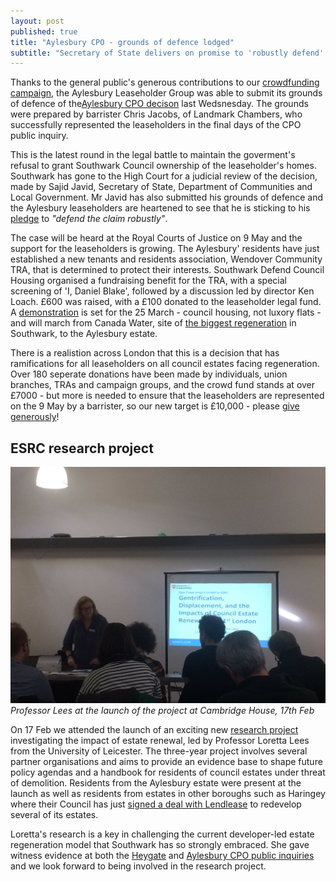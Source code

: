 ```yaml
---
layout: post
published: true
title: "Aylesbury CPO - grounds of defence lodged"
subtitle: "Secretary of State delivers on promise to 'robustly defend' his decision against Southwark's appeal"
---
```

Thanks to the general public's generous contributions to our [crowdfunding campaign](https://www.gofundme.com/aylesbury-the-right-to-a-community-2uefgf2s), the Aylesbury Leaseholder Group was able to submit its grounds of defence of the[Aylesbury CPO decison](http://35percent.org/2016-09-18-aylesbury-compulsory-purchase-order-rejected/) last Wedsnesday.  The grounds were prepared by barrister Chris Jacobs, of Landmark Chambers, who successfully represented the leaseholders in the final days of the CPO public inquiry.

This is the latest round in the legal battle to maintain the goverment's refusal to grant Southwark Council ownership of the leaseholder's homes.  Southwark has gone to the High Court for a judicial review of the decision, made by Sajid Javid, Secretary of State, Department of Communities and Local Government.  Mr Javid has also submitted his grounds of defence and the Aylesbury leaseholders are heartened to see that he is sticking to his [pledge](http://35percent.org/img/SoSresponsetoLbC.pdf) to _"defend the claim robustly"_.

The case will be heard at the Royal Courts of Justice on 9 May and the support for the leaseholders is growing.  The Aylesbury' residents have just established a new tenants and residents association, Wendover Community TRA, that is determined to protect their interests.  Southwark Defend Council Housing organised a fundraising benefit for the TRA, with a special screening of 'I, Daniel Blake', followed by a discussion led by director Ken Loach.  £600 was raised, with a £100 donated to the leaseholder legal fund. A 
[demonstration](https://gallery.mailchimp.com/cb39db56cab07dad23385b7eb/files/26eb3e2e-2b6a-47ee-adf7-54a8a9baa8cc/southwarkDCH_demo_25March2017_A6_2pp_web_4133_.pdf) is set for the 25 March  - council housing, not luxory flats - and will march from Canada Water, site of [the biggest regeneration](http://35percent.org/canada-water/) in Southwark, to the Aylesbury estate. 

There is a realistion across London that this is a decision that has ramifications for all leaseholders on all council estates facing regeneration. Over 180 seperate donations have been made by individuals, union branches, TRAs and campaign groups, and the crowd fund stands at over £7000  - but more is needed to ensure that the leaseholders are represented on the 9 May by a barrister, so our new target is £10,000 - please [give generously](https://www.gofundme.com/aylesbury-the-right-to-a-community-2uefgf2s)!

## ESRC research project 

![](/img/lorettacambridgehouse.jpg)
*Professor Lees at the launch of the project at Cambridge House, 17th Feb*

On 17 Feb we attended the launch of an exciting new [research project](http://gtr.rcuk.ac.uk/projects?ref=ES%2FN015053%2F1) investigating the impact of estate renewal, led by Professor Loretta Lees from the University of Leicester. The three-year project involves several partner organisations and aims to provide an evidence base to shape future policy agendas and a handbook for residents of council estates under threat of demolition. Residents from the Aylesbury estate were present at the launch as well as residents from estates in other boroughs such as Haringey where their Council has just [signed a deal with Lendlease](http://www.standard.co.uk/news/politics/2bn-selloff-of-haringey-council-property-will-force-out-families-and-destroy-community-a3480646.html) to redevelop several of its estates.

Loretta's research is a key in challenging the current developer-led estate regeneration model that Southwark has so strongly embraced. She gave witness evidence at both the [Heygate](http://35percent.org/2013-07-18-regeneration-branded-miserable-failure-at-cpo-public-inquiry/) and [Aylesbury CPO public inquiries](http://35percent.org/2015-05-02-aylesbury-estate-compulsory-purchase-order-public-inquiry/) and we look forward to being involved in the research project. 



